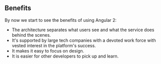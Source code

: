 ## Benefits

By now we start to see the benefits of using Angular 2:

* The architecture separates what users see and what the service does behind the scenes.
* It's supported by large tech companies with a devoted work force with vested interest in the platform's success.
* It makes it easy to focus on design.
* It is easier for other developers to pick up and learn.


